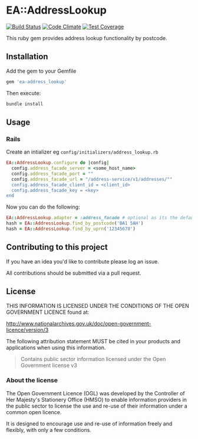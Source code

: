 # EA::AddressLookup

[![Build Status](https://travis-ci.org/EnvironmentAgency/ea-address_lookup.svg?branch=master)](https://travis-ci.org/EnvironmentAgency/ea-address_lookup)
[![Code Climate](https://codeclimate.com/github/EnvironmentAgency/ea-address_lookup/badges/gpa.svg)](https://codeclimate.com/github/EnvironmentAgency/ea-address_lookup)
[![Test Coverage](https://codeclimate.com/github/EnvironmentAgency/ea-address_lookup/badges/coverage.svg)](https://codeclimate.com/github/EnvironmentAgency/ea-address_lookup/coverage)

This ruby gem provides address lookup functionality by postcode.

## Installation

Add the gem to your Gemfile

```ruby
gem 'ea-address_lookup'
```

Then execute:

```bash
bundle install
```

## Usage

### Rails

Create an intializer eg `config/initializers/address_lookup.rb`

```ruby
EA::AddressLookup.configure do |config|
  config.address_facade_server = <some_host_name>
  config.address_facade_port = ""
  config.address_facade_url = "/address-service/v1/addresses/""
  config.address_facade_client_id = <client_id>
  config.address_facade_key = <key>
end
```

Now you can do the following:

```ruby
EA::AddressLookup.adapter = :address_facade # optional as its the default
hash = EA::AddressLookup.find_by_postcode('BA1 5AH')
hash = EA::AddressLookup.find_by_uprn('12345678')
```

## Contributing to this project

If you have an idea you'd like to contribute please log an issue.

All contributions should be submitted via a pull request.

## License

THIS INFORMATION IS LICENSED UNDER THE CONDITIONS OF THE OPEN GOVERNMENT LICENCE found at:

http://www.nationalarchives.gov.uk/doc/open-government-licence/version/3

The following attribution statement MUST be cited in your products and applications when using this information.

>Contains public sector information licensed under the Open Government license v3

### About the license

The Open Government Licence (OGL) was developed by the Controller of Her Majesty's Stationery Office (HMSO) to enable information providers in the public sector to license the use and re-use of their information under a common open licence.

It is designed to encourage use and re-use of information freely and flexibly, with only a few conditions.
